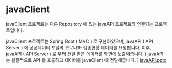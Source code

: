 # javaClient

javaClient 프로젝트는 다른 Repository 에 있는 javaAPI 프로젝트와 연결되는 프로젝트입니다.

javaClient 프로젝트는 Spring Boot ( MVC ) 로 구현하였으며, javaAPI ( API Server ) 에 공공데이터 포털의 코로나19 접종현황 데이터를 요청합니다.
이후, javaAPI ( API Server ) 로 부터 전달 받은 데이터를 화면에 노출해줍니다.
( javaAPI 는 실질적으로 API 를 호출하고 데이터를 javaClient 에 전달해줍니다. )
[javaAPI.pptx](https://github.com/ohhyunmin/javaClient/files/7486974/javaAPI.pptx)
